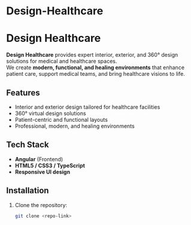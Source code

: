 # Design-Healthcare
# Design Healthcare

**Design Healthcare** provides expert interior, exterior, and 360° design solutions for medical and healthcare spaces.  
We create **modern, functional, and healing environments** that enhance patient care, support medical teams, and bring healthcare visions to life.

## Features
- Interior and exterior design tailored for healthcare facilities
- 360° virtual design solutions
- Patient-centric and functional layouts
- Professional, modern, and healing environments

## Tech Stack
- **Angular** (Frontend)
- **HTML5 / CSS3 / TypeScript**
- **Responsive UI design**

## Installation
1. Clone the repository:
   ```bash
   git clone <repo-link>

